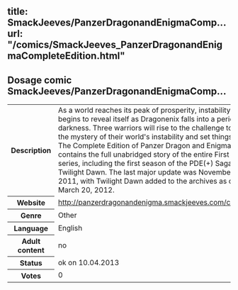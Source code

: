 title: SmackJeeves/PanzerDragonandEnigmaComp...
url: "/comics/SmackJeeves_PanzerDragonandEnigmaCompleteEdition.html"
---
Dosage comic SmackJeeves/PanzerDragonandEnigmaComp...
-----------------------------------------

<table class="comicinfo">
<tr>
<th>Description</th><td>As a world reaches its peak of prosperity, instability begins to reveal itself as Dragonenix falls into a period of darkness. Three warriors will rise to the challenge to solve the mystery of their world's instability and set things right. The Complete Edition of Panzer Dragon and Enigma contains the full unabridged story of the entire First Arc series, including the first season of the PDE(+) Saga: Twilight Dawn. The last major update was November 16, 2011, with Twilight Dawn added to the archives as of March 20, 2012.</td>
</tr>
<tr>
<th>Website</th><td><a href="http://panzerdragonandenigma.smackjeeves.com/comics/">http://panzerdragonandenigma.smackjeeves.com/comics/</a></td>
</tr>
<tr>
<th>Genre</th><td>Other</td>
</tr>
<tr>
<th>Language</th><td>English</td>
</tr>
<tr>
<th>Adult content</th><td>no</td>
</tr>
<tr>
<th>Status</th><td>ok on 10.04.2013</td>
</tr>
<tr>
<th>Votes</th><td>0</div></td>
</tr>
</table>
